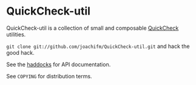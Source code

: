 # QuickCheck-util
QuickCheck-util is a collection of small and composable [QuickCheck] utilities.

`git clone git://github.com/joachifm/QuickCheck-util.git` and hack the good hack.

See the [haddocks] for API documentation.

See `COPYING` for distribution terms.

[QuickCheck]: http://hackage.haskell.org/package/QuickCheck/
[haddocks]: http://haskell.org/haddock/
